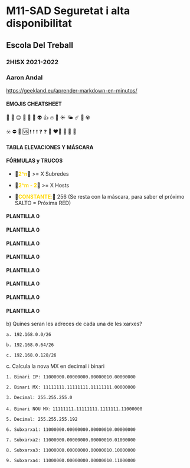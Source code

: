 # M11-SAD Seguretat i alta disponibilitat
## Escola Del Treball
### 2HISX 2021-2022
### Aaron Andal

https://geekland.eu/aprender-markdown-en-minutos/ 

#### EMOJIS CHEATSHEET

👹 🤬  😍 🥰  🥺  👾  👽  👍  🔥  🌈 ☀️  🌤 ☄️  🚧 ☢️ 

☣️ ⛔️  💮  🆚 ❗️ ❗️ ❗️ ❓ ❓  💯 ❤️‍🔥  💛  🧡  💟 

#### TABLA ELEVACIONES Y MÁSCARA

#### FÓRMULAS y TRUCOS

* 👹<span style="color:gold">**2^n**</span>👹 >= X Subredes

* 👹<span style="color:gold">**2^m - 2**</span>👹 >= X Hosts

* 👾<span style="color:gold">**CONSTANTE**:</span>👾 256 (Se resta con la máscara, para saber el próximo SALTO = Próxima RED)

#### PLANTILLA 0

#### PLANTILLA 0

#### PLANTILLA 0

#### PLANTILLA 0

#### PLANTILLA 0

#### PLANTILLA 0

#### PLANTILLA 0

#### PLANTILLA 0

b) Quines seran les adreces de cada una de les xarxes?

`a. 192.168.0.0/26`

`b. 192.168.0.64/26`

`c. 192.168.0.128/26`


c. Calcula la nova MX en decimal i binari

`1. Binari IP: 11000000.00000000.00000010.00000000`

`2. Binari MX: 11111111.11111111.11111111.00000000`

`3. Decimal: 255.255.255.0`

`4. Binari NOU MX:`
`11111111.11111111.1111111.11000000`

`5. Decimal: 255.255.255.192`


`6. Subxarxa1: 11000000.00000000.00000010.00000000`

`7. Subxarxa2: 11000000.00000000.00000010.01000000`

`8. Subxarxa3: 11000000.00000000.00000010.10000000`

`9. Subxarxa4: 11000000.00000000.00000010.11000000`


